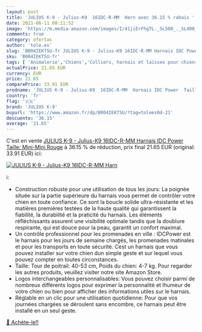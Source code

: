 ```yaml
---
layout: post
title: 'JULIUS K-9 - Julius-K9  16IDC-R-MM  Harn avec 36.15 % rabais '
date: 2021-06-11 08:11:52
image: 'https://m.media-amazon.com/images/I/41jiErFhgTL._SL500_._SL400_.jpg'
comments: true
category: ofertas
author: 'tole.es'
slug: 'B004IEKT5U-fr JULIUS K-9 - Julius-K9 16IDC-R-MM Harnais IDC Power...'
sku: 'B004IEKT5U-fr'
tags: [ 'Animalerie','Chiens','Colliers, harnais et laisses pour chiens','Harnais pour chiens','Harnais veste pour chiens','julius k-9', ]
actualPrice: 21.65 EUR
currency: EUR
price: 21.65
comparePrice: 33.91 EUR
prodname: 'JULIUS K-9 - Julius-K9  16IDC-R-MM  Harnais IDC Power  Taille: Mini-Mini  Rouge'
country: 'fr'
flag: '🇫🇷'
brand: 'JULIUS K-9'
buyurl: 'https://www.amazon.fr/dp/B004IEKT5U/?tag=tolees0d-21'
descuento: '36.15'
average: '21.65'
---
```


C'est en vente [JULIUS K-9 - Julius-K9  16IDC-R-MM  Harnais IDC Power  Taille: Mini-Mini  Rouge](https://www.amazon.fr/dp/B004IEKT5U/?tag=tolees0d-21)  à  36.15 % de réduction, prix final  21.65 EUR (original: 33.91 EUR) ici:

[![JULIUS K-9 - Julius-K9  16IDC-R-MM  Harn](https://m.media-amazon.com/images/I/41jiErFhgTL._SL500_._SL400_.jpg)](https://www.amazon.fr/dp/B004IEKT5U/?tag=tolees0d-21)

ℹ️:

- Construction robuste pour une utilisation de tous les jours: La poignée située sur la partie supérieure du harnais vous permet de contrôler votre chien en toute confiance. Ce sont la boucle solide ultra-résistante et les matières premières testées de la haute qualité qui garantissent la fiabilité, la durabilité et la praticité du harnais. Les éléments réfléchissants assurent une visibilité optimale tandis que la doublure respirante, qui est douce pour la peau, garantit un confort maximal.
- Un contrôle professionnel pour les promenades en ville : IDCPower est le harnais pour les jours de semaine chargés, les promenades matinales et pour les transports en toute sécurité. Cest un harnais que vous pouvez installer sur votre chien dun simple geste et sur lequel vous pouvez compter en toutes circonstances.
- Taille: Tour de poitrail: 40-53 cm, Poids du chien: 4-7 kg. Pour regarder les autres produits, veuillez visiter notre site Amazon Store.
- Logos interchangeables personnalisables: Vous pouvez choisir parmi de nombreux différents logos pour exprimer la personnalité et lhumeur de votre chien ou bien pour afficher des informations utiles sur le harnais.
- Réglable en un clic pour une utilisation quotidienne: Pour que vos journées chargées se déroulent sans encombre, ce harnais peut être installé en un seul geste.

[🛒 Achète-le!!](https://www.amazon.fr/dp/B004IEKT5U/?tag=tolees0d-21)
